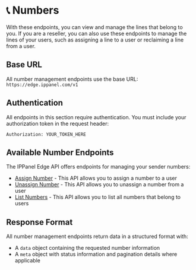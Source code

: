 # 📞 Numbers

With these endpoints, you can view and manage the lines that belong to you. If you are a reseller, you can also use these endpoints to manage the lines of your users, such as assigning a line to a user or reclaiming a line from a user.

## Base URL

All number management endpoints use the base URL: `https://edge.ippanel.com/v1`

## Authentication

All endpoints in this section require authentication. You must include your authorization token in the request header:

```
Authorization: YOUR_TOKEN_HERE
```

## Available Number Endpoints

The IPPanel Edge API offers endpoints for managing your sender numbers:

- [Assign Number](./assign-number) - This API allows you to assign a number to a user
- [Unassign Number](./unassign-number) - This API allows you to unassign a number from a user
- [List Numbers](./list-numbers) - This API allows you to list all numbers that belong to users

## Response Format

All number management endpoints return data in a structured format with:

- A `data` object containing the requested number information
- A `meta` object with status information and pagination details where applicable
